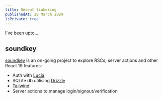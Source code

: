 ```yaml
---
title: Recent tinkering
publishedAt: 28 March 2024
isPrivate: true
---
```


I've been upto...

## soundkey
[soundkey](https://www.github.com/jk2908/soundkey) is an on-going project to explore RSCs, server actions and other React 19 features:

+ Auth with [Lucia](https://lucia-auth.com/)
+ SQLite db utilising [Drizzle](https://orm.drizzle.team/)
+ [Tailwind](https://tailwindcss.com/)
+ Server actions to manage login/signout/verification
